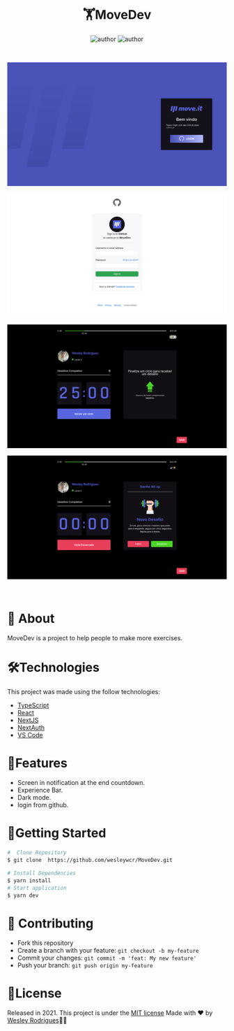 <h1 align="center"> <strong>🏋️MoveDev</strong></h1>

<p align="center">
<img alt="author" src="https://img.shields.io/static/v1?label=WesleyRodrigues&message=Author&color=240b36&labelColor=000000">

<img alt="author" src="https://img.shields.io/static/v1?label=license&message=MIT&color=240b36&labelColor=000000">

</p>

<br />
<p align="center"><img src=".github/login.png"/></p>
<p align="center"><img src=".github/github.png"/></p>
<p align="center"><img src=".github/home.png"/></p>
<p align="center"><img src=".github/desafio.png"/></p>


<br />

# 📕 About
 MoveDev is a project to help people to make more exercises.
</br>

# 🛠️Technologies 

This project was made using the follow technologies:

- [TypeScript](https://www.typescriptlang.org/)
- [React](https://reactjs.org)
- [NextJS](https://nextjs.org/)
- [NextAuth](https://next-auth.js.org/)
- [VS Code](https://code.visualstudio.com/)


# 🚀Features


* Screen in notification at the end countdown.
* Experience Bar.
* Dark mode.
* login from github.


# 🏃Getting Started
```sh
#  Clone Repository
$ git clone  https://github.com/wesleywcr/MoveDev.git
```
```sh
# Install Dependencies
$ yarn install
# Start application
$ yarn dev
```

# 🤝 Contributing

- Fork this repository
- Create a branch with your feature: `git checkout -b my-feature`
- Commit your changes: `git commit -m 'feat: My new feature'`
- Push your branch: `git push origin my-feature`

# 📝License

Released in 2021.
This project is under the [MIT license](./LICENSE)
Made with ❤️ by [Wesley Rodrigues](https://github.com/wesleywcr)🤙👊
